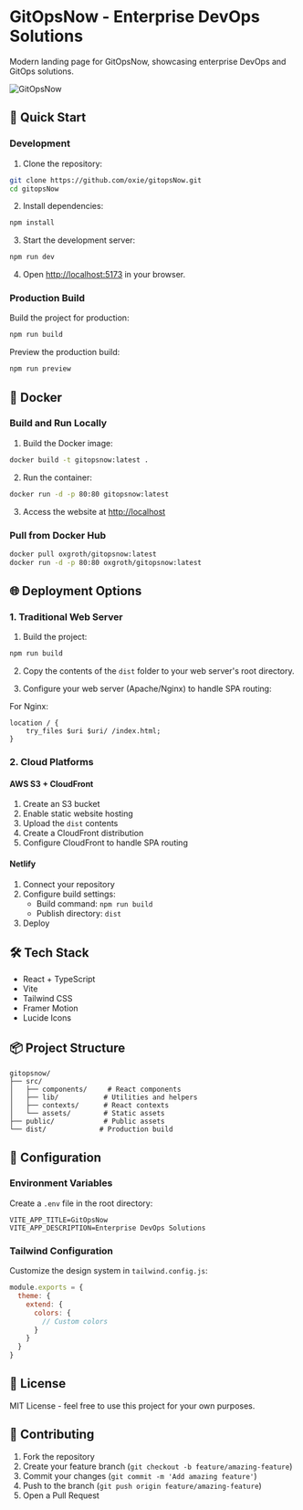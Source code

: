 # GitOpsNow - Enterprise DevOps Solutions

Modern landing page for GitOpsNow, showcasing enterprise DevOps and GitOps solutions.

![GitOpsNow](https://images.unsplash.com/photo-1451187580459-43490279c0fa?auto=format&fit=crop&q=80&w=1200)

## 🚀 Quick Start

### Development

1. Clone the repository:
```bash
git clone https://github.com/oxie/gitopsNow.git
cd gitopsNow
```

2. Install dependencies:
```bash
npm install
```

3. Start the development server:
```bash
npm run dev
```

4. Open [http://localhost:5173](http://localhost:5173) in your browser.

### Production Build

Build the project for production:
```bash
npm run build
```

Preview the production build:
```bash
npm run preview
```

## 🐳 Docker

### Build and Run Locally

1. Build the Docker image:
```bash
docker build -t gitopsnow:latest .
```

2. Run the container:
```bash
docker run -d -p 80:80 gitopsnow:latest
```

3. Access the website at [http://localhost](http://localhost)

### Pull from Docker Hub

```bash
docker pull oxgroth/gitopsnow:latest
docker run -d -p 80:80 oxgroth/gitopsnow:latest
```

## 🌐 Deployment Options

### 1. Traditional Web Server

1. Build the project:
```bash
npm run build
```

2. Copy the contents of the `dist` folder to your web server's root directory.

3. Configure your web server (Apache/Nginx) to handle SPA routing:

For Nginx:
```nginx
location / {
    try_files $uri $uri/ /index.html;
}
```

### 2. Cloud Platforms

#### AWS S3 + CloudFront

1. Create an S3 bucket
2. Enable static website hosting
3. Upload the `dist` contents
4. Create a CloudFront distribution
5. Configure CloudFront to handle SPA routing

#### Netlify

1. Connect your repository
2. Configure build settings:
   - Build command: `npm run build`
   - Publish directory: `dist`
3. Deploy

## 🛠️ Tech Stack

- React + TypeScript
- Vite
- Tailwind CSS
- Framer Motion
- Lucide Icons

## 📦 Project Structure

```
gitopsnow/
├── src/
│   ├── components/     # React components
│   ├── lib/           # Utilities and helpers
│   ├── contexts/      # React contexts
│   └── assets/        # Static assets
├── public/            # Public assets
└── dist/             # Production build
```

## 🔧 Configuration

### Environment Variables

Create a `.env` file in the root directory:

```env
VITE_APP_TITLE=GitOpsNow
VITE_APP_DESCRIPTION=Enterprise DevOps Solutions
```

### Tailwind Configuration

Customize the design system in `tailwind.config.js`:

```js
module.exports = {
  theme: {
    extend: {
      colors: {
        // Custom colors
      }
    }
  }
}
```

## 📝 License

MIT License - feel free to use this project for your own purposes.

## 🤝 Contributing

1. Fork the repository
2. Create your feature branch (`git checkout -b feature/amazing-feature`)
3. Commit your changes (`git commit -m 'Add amazing feature'`)
4. Push to the branch (`git push origin feature/amazing-feature`)
5. Open a Pull Request
